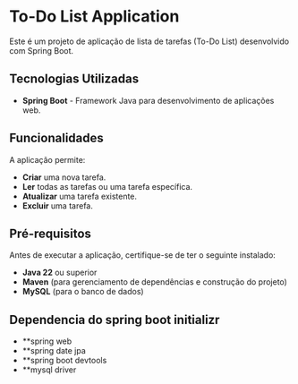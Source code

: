 # To-Do List Application

Este é um projeto de aplicação de lista de tarefas (To-Do List) desenvolvido com Spring Boot.

## Tecnologias Utilizadas

- **Spring Boot** - Framework Java para desenvolvimento de aplicações web.

## Funcionalidades

A aplicação permite:
- **Criar** uma nova tarefa.
- **Ler** todas as tarefas ou uma tarefa específica.
- **Atualizar** uma tarefa existente.
- **Excluir** uma tarefa.

## Pré-requisitos

Antes de executar a aplicação, certifique-se de ter o seguinte instalado:

- **Java 22** ou superior
- **Maven** (para gerenciamento de dependências e construção do projeto)
- **MySQL** (para o banco de dados)

## Dependencia do spring boot initializr
- **spring web
- **spring date jpa
- **spring boot devtools
- **mysql driver 
